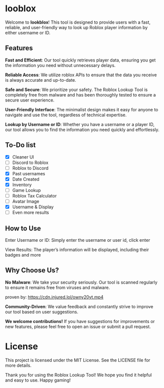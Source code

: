 # looblox
Welcome to **lookblox**! This tool is designed to provide users with a fast, reliable, and user-friendly way to look up Roblox player information by either username or ID.

## Features
**Fast and Efficient**: Our tool quickly retrieves player data, ensuring you get the information you need without unnecessary delays.

**Reliable Access**: We utilize roblox APIs to ensure that the data you receive is always accurate and up-to-date.

**Safe and Secure**: We prioritize your safety. The Roblox Lookup Tool is completely free from malware and has been thoroughly tested to ensure a secure user experience.

**User-Friendly Interface**: The minimalist design makes it easy for anyone to navigate and use the tool, regardless of technical expertise.

**Lookup by Username or ID**: Whether you have a username or a player ID, our tool allows you to find the information you need quickly and effortlessly.

## To-Do list
- [x] Cleaner UI
- [ ] Discord to Roblox
- [ ] Roblox to Discord
- [x] Past usernames
- [x] Date Created
- [x] Inventory
- [ ] Game Lookup
- [ ] Roblox Tax Calculator
- [ ] Avatar Image
- [x] Username & Display
- [ ] Even more results

## How to Use

Enter Username or ID: Simply enter the username or user id, click enter

View Results: The player’s information will be displayed, including their badges and more

## Why Choose Us?
**No Malware**: We take your security seriously. Our tool is scanned regularly to ensure it remains free from viruses and malware.

proven by: https://cdn.injured.lol/owny20yt.mp4

**Community-Driven**: We value feedback and constantly strive to improve our tool based on user suggestions.

**We welcome contributions!** If you have suggestions for improvements or new features, please feel free to open an issue or submit a pull request.

# License
This project is licensed under the MIT License. See the LICENSE file for more details.

Thank you for using the Roblox Lookup Tool! We hope you find it helpful and easy to use. Happy gaming!
